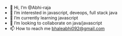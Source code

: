 - 👋 Hi, I’m @Abhi-raja
- 👀 I’m interested in javascript, deveops, full stack java 
- 🌱 I’m currently learning javascript
- 💞️ I’m looking to collaborate on java/javascript
- 📫 How to reach me bhaleabhi092@gmail.com

<!---
Abhi-raja/Abhi-raja is a ✨ special ✨ repository because its `README.md` (this file) appears on your GitHub profile.
You can click the Preview link to take a look at your changes.
--->
